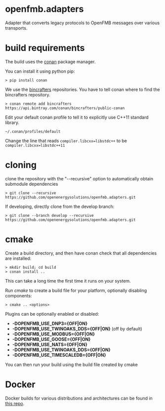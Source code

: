 # openfmb.adapters

Adapter that converts legacy protocols to OpenFMB messages over various transports.

# build requirements

The build uses the [conan](https://conan.io/) package manager.

You can install it using python pip:

```
> pip install conan
```

We use the [bincrafters](https://bincrafters.github.io/) repositories. You have to tell conan where to find the bincrafters repository.

```
> conan remote add bincrafters https://api.bintray.com/conan/bincrafters/public-conan
```

Edit your default conan profile to tell it to explicitly use C++11 standard library.

```
~/.conan/profiles/default
```

Change the line that reads `compiler.libcxx=libstdc++` to be `compiler.libcxx=libstdc++11`

# cloning

clone the repository with the "--recursive" option to automatically obtain submodule dependencies

```
> git clone --recursive https://github.com/openenergysolutions/openfmb.adapters.git
```

If developing, directly clone from the develop branch:

```
> git clone --branch develop --recursive https://github.com/openenergysolutions/openfmb.adapters.git
```

# cmake

Create a build directory, and then have conan check that all dependencies are installed:

```
> mkdir build; cd build
> conan install ..
```

This can take a long time the first time it runs on your system.

Run *cmake* to create a build file for your platform, optionally disabling components:

```
> cmake .. <options>
```
Plugins can be optionally enabled or disabled:

* **-DOPENFMB_USE_DNP3={OFF|ON}**
* **-DOPENFMB_USE_TWINOAKS_DDS={OFF|ON}**  (off by default)
* **-DOPENFMB_USE_MODBUS={OFF|ON}**
* **-DOPENFMB_USE_GOOSE={OFF|ON}**
* **-DOPENFMB_USE_NATS={OFF|ON}**
* **-DOPENFMB_USE_TWINOAKS_DDS={OFF|ON}**
* **-DOPENFMB_USE_TIMESCALEDB={OFF|ON}**

You can then run your build using the build file created by cmake

# Docker

Docker builds for various distributions and architectures can be found in [this repo](https://github.com/openenergysolutions/openfmb.adapters.docker).
